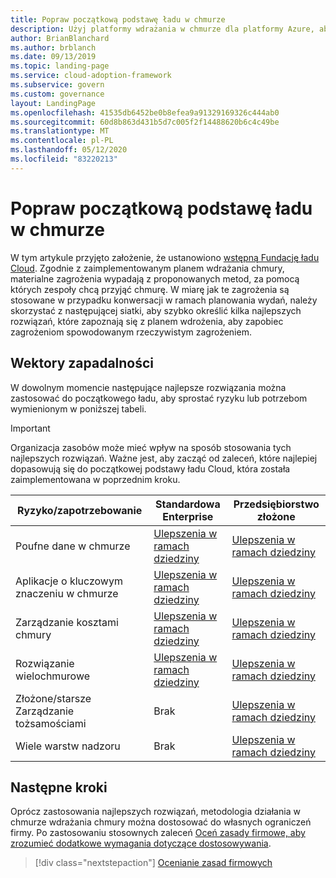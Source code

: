 ```yaml
---
title: Popraw początkową podstawę ładu w chmurze
description: Użyj platformy wdrażania w chmurze dla platformy Azure, aby dowiedzieć się, jak stopniowo ulepszać początkową podstawę zarządzania chmurą.
author: BrianBlanchard
ms.author: brblanch
ms.date: 09/13/2019
ms.topic: landing-page
ms.service: cloud-adoption-framework
ms.subservice: govern
ms.custom: governance
layout: LandingPage
ms.openlocfilehash: 41535db6452be0b8efea9a91329169326c444ab0
ms.sourcegitcommit: 60d8b863d431b5d7c005f2f14488620b6c4c49be
ms.translationtype: MT
ms.contentlocale: pl-PL
ms.lasthandoff: 05/12/2020
ms.locfileid: "83220213"
---
```

# <a name="improve-your-initial-cloud-governance-foundation"></a>Popraw początkową podstawę ładu w chmurze

W tym artykule przyjęto założenie, że ustanowiono [wstępną Fundację ładu Cloud](./initial-foundation.md). Zgodnie z zaimplementowanym planem wdrażania chmury, materialne zagrożenia wypadają z proponowanych metod, za pomocą których zespoły chcą przyjąć chmurę. W miarę jak te zagrożenia są stosowane w przypadku konwersacji w ramach planowania wydań, należy skorzystać z następującej siatki, aby szybko określić kilka najlepszych rozwiązań, które zapoznają się z planem wdrożenia, aby zapobiec zagrożeniom spowodowanym rzeczywistym zagrożeniem.

## <a name="maturity-vectors"></a>Wektory zapadalności

W dowolnym momencie następujące najlepsze rozwiązania można zastosować do początkowego ładu, aby sprostać ryzyku lub potrzebom wymienionym w poniższej tabeli.

> [!IMPORTANT]
> Organizacja zasobów może mieć wpływ na sposób stosowania tych najlepszych rozwiązań. Ważne jest, aby zacząć od zaleceń, które najlepiej dopasowują się do początkowej podstawy ładu Cloud, która została zaimplementowana w poprzednim kroku.

| Ryzyko/zapotrzebowanie | Standardowa Enterprise | Przedsiębiorstwo złożone |
|---|---|---|
| Poufne dane w chmurze | [Ulepszenia w ramach dziedziny](./guides/standard/security-baseline-improvement.md) | [Ulepszenia w ramach dziedziny](./guides/complex/security-baseline-improvement.md) |
| Aplikacje o kluczowym znaczeniu w chmurze | [Ulepszenia w ramach dziedziny](./guides/standard/resource-consistency-improvement.md) | [Ulepszenia w ramach dziedziny](./guides/complex/resource-consistency-improvement.md) |
| Zarządzanie kosztami chmury | [Ulepszenia w ramach dziedziny](./guides/standard/cost-management-improvement.md) | [Ulepszenia w ramach dziedziny](./guides/complex/cost-management-improvement.md) |
| Rozwiązanie wielochmurowe | [Ulepszenia w ramach dziedziny](./guides/standard/multicloud-improvement.md) | [Ulepszenia w ramach dziedziny](./guides/complex/multicloud-improvement.md) |
| Złożone/starsze Zarządzanie tożsamościami | Brak | [Ulepszenia w ramach dziedziny](./guides/complex/identity-baseline-improvement.md) |
| Wiele warstw nadzoru | Brak | [Ulepszenia w ramach dziedziny](./guides/complex/multiple-layers-of-governance.md) |

## <a name="next-steps"></a>Następne kroki

Oprócz zastosowania najlepszych rozwiązań, metodologia działania w chmurze wdrażania chmury można dostosować do własnych ograniczeń firmy. Po zastosowaniu stosownych zaleceń [Oceń zasady firmowe, aby zrozumieć dodatkowe wymagania dotyczące dostosowywania](./corporate-policy.md).

> [!div class="nextstepaction"]
> [Ocenianie zasad firmowych](./corporate-policy.md)
